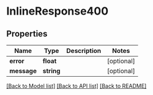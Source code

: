 # InlineResponse400

## Properties
Name | Type | Description | Notes
------------ | ------------- | ------------- | -------------
**error** | **float** |  | [optional] 
**message** | **string** |  | [optional] 

[[Back to Model list]](../../README.md#documentation-for-models) [[Back to API list]](../../README.md#documentation-for-api-endpoints) [[Back to README]](../../README.md)

